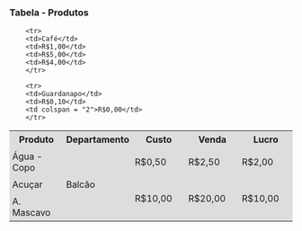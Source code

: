<!DOCTYPE html>
<html lang="pt-br">
<head>
	<meta charset="utf-8"/>
	<title> Tabelas e Formulário - Exercicio 1 </title>
	<style> type="text/css">
		table {
			border: none;}
		th, td{
			border: none;
			background-color: #dddddd;
			padding: 5px;
			width: 100px;}
	</style>
</head>
<body>
<h3> Tabela - Produtos </h3>

<table>
	<th>Produto</th>
	<th>Departamento</th>
	<th>Custo</th>
	<th>Venda</th>
	<th>Lucro</th>
		<tr>
		<td>Água - Copo</td>
		<td Rowspan ="5">Balcão</td>
		<td>R$0,50</td>
		<td>R$2,50</td>
		<td>R$2,00</td>
	    </tr>
		<tr>
		<td>Acuçar</td>
		<td rowspan ="2">R$10,00</td>
		<td rowspan ="2">R$20,00</td>
		<td rowspan ="2">R$10,00</td>
	    </tr>
		<tr>
		<td>A. Mascavo</td>
		</tr>
		
	    <tr>
		<td>Café</td>
		<td>R$1,00</td>
		<td>R$5,00</td>
		<td>R$4,00</td>
	    </tr>
		
		<tr>
		<td>Guardanapo</td>
		<td>R$0,10</td>
		<td colspan = "2">R$0,00</td>
		</tr>
</body>
</html>

